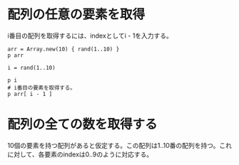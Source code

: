 # 配列の任意の要素を取得
i番目の配列を取得するには、indexとしてi - 1を入力する。

```
arr = Array.new(10) { rand(1..10) }
p arr

i = rand(1..10)

p i
# i番目の要素を取得する。
p arr[ i - 1 ]
```

# 配列の全ての数を取得する
10個の要素を持つ配列があると仮定する。この配列は1..10番の配列を持つ。これに対して、各要素のindexは0..9のように対応する。

```

```
